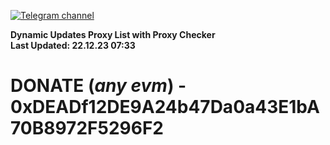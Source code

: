 [![Telegram channel](https://img.shields.io/endpoint?url=https://runkit.io/damiankrawczyk/telegram-badge/branches/master?url=https://t.me/n4z4v0d)](https://t.me/n4z4v0d) 

**Dynamic Updates Proxy List with Proxy Checker**  
**Last Updated: 22.12.23 07:33**

# DONATE (_any evm_) - 0xDEADf12DE9A24b47Da0a43E1bA70B8972F5296F2
